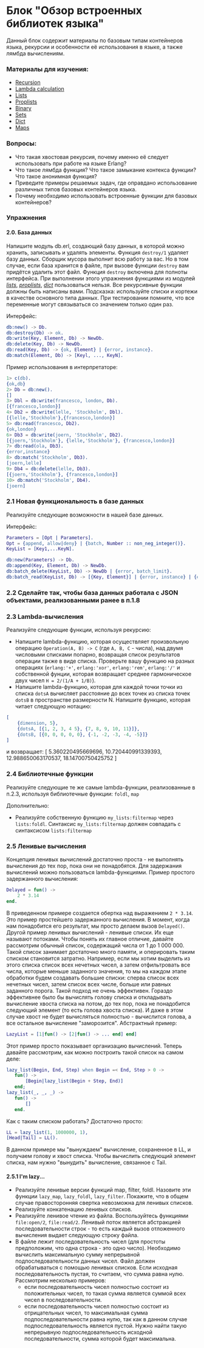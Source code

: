 # Блок "Обзор встроенных библиотек языка"

Данный блок содержит материалы по базовым типам контейнеров языка, рекурсии и
особенности её использования в языке, а также лямбда вычислениям.

### Материалы для изучения:

 - [Recursion](http://learnyousomeerlang.com/recursion)
 - [Lambda calculation](http://learnyousomeerlang.com/higher-order-functions)
 - [Lists](http://erlang.org/doc/man/lists.html)
 - [Proplists](http://erlang.org/doc/man/proplists.html)
 - [Binary](http://erlang.org/doc/man/binary.html)
 - [Sets](http://erlang.org/doc/man/sets.html)
 - [Dict](http://erlang.org/doc/man/dict.html)
 - [Maps](http://erlang.org/doc/man/maps.html)

### Вопросы:

 - Что такая хвостовая рекурсия, почему именно её следует использовать при
   работе на языке Erlang?
 - Что такое лямбда функция? Что такое замыкание контекса функции? Что такое
   анонимная функция?
 - Приведите примеры решаемых задач, где оправдано использование различных типов
   базовых контейнеров языка.
 - Почему необходимо использовать встроенные функции для базовых контейнеров?

### Упражнения

#### 2.0. База данных

Напишите модуль db.erl, создающий базу данных, в которой можно хранить,
записывать и удалять элементы.  Функция `destroy/1` удаляет базу данных. Сборщик
мусора выполнит всю работу за вас. Но в том случае, если база хранится в файле,
при вызове функции `destroy` вам придётся удалить этот файл. Функция `destroy`
включена для полноты интерфейса. При выполнении этого упражнения функциями из
модулей *[lists](http://erlang.org/doc/man/lists.html)*,
*[proplists](http://erlang.org/doc/man/proplists.html)*,
*[dict](http://erlang.org/doc/man/dict.html)* пользоваться нельзя. Все
рекурсивные функции должны быть написаны вами. Подсказка: используйте списки и
кортежи в качестве основного типа данных. При тестировании помните, что все
переменные могут связываться со значением только один раз.

Интерфейс:
```erlang
db:new() -> Db.
db:destroy(Db) -> ok.
db:write(Key, Element, Db) -> NewDb.
db:delete(Key, Db) -> NewDb.
db:read(Key, Db) -> {ok, Element} | {error, instance}.
db:match(Element, Db) -> [Keyl, ..., KeyN].
```

Пример использования в интерпретаторе:
```erlang
1> c(db).
{ok,db}
2> Db = db:new().
[]
3> Dbl = db:write(francesco, london, Db).
[{francesco,london}]
4> Db2 = db:write(lelle, 'Stockholm', Dbl).
[{lelle,'Stockholm'},{francesco,london}]
5> db:read(francesco, Db2).
{ok,london}
6> Db3 = db:write(joern, 'Stockholm', Db2).
[{joern,'Stockholm'}, {lelle,'Stockholm'}, {francesco,london}]
7> db:read(ola, Db3).
{error,instance}
8> db:match('Stockholm', Db3).
[joern,lelle]
9> Db4 = db:delete(lelle, Db3).
[{joern,'Stockholm'}, {francesco,london}]
10> db:match('Stockholm', Db4).
[joern]
```

### 2.1 Новая функциональность в базе данных

Реализуйте следующие возможности в нашей базе данных.

Интерфейс:
```erlang
Parameters = [Opt | Parameters].
Opt = {append, allow|deny} | {batch, Number :: non_neg_integer()}.
KeyList = [Key1,...KeyN].

db:new(Parameters) -> Db.
db:append(Key, Element, Db) -> NewDb.
db:batch_delete(KeyList, Db) -> NewDb | {error, batch_limit}.
db:batch_read(KeyList, Db) -> [{Key, Element}] | {error, instance} | {error, batch_limit}.
```

### 2.2 Сделайте так, чтобы база данных работала с JSON объектами, реализованными ранее в п.1.8

### 2.3 Lambda-вычисления

Реализуйте следующие функции, используя рекурсию:
* Напишите lambda-функцию, которая осуществляет произвольную операцию ``Operation(A, B) -> C`` (где
``A, B, C`` - числа), над двумя числовыми списками попарно, возвращая список результатов операции также
в виде списка. Проверьте вашу функцию на разных операциях (``erlang:'+'``, ``erlang:'xor'``, ``erlang:'rem'``,
``erlang:'/'`` и собственной фунции, которая возвращает среднее гармоническое двух чисел ``H = 2/(1/A + 1/B)``).
* Напишите lambda-функцию, которая для каждой точки точки из списка ``dotsA`` вычисляет расстояние до всех точек
из списка точек ``dotsB`` в пространстве размерности N.
Напишите функцию, которая читает следующую нотацию:
```erlang
[
    {dimension, 5},
    {dotsA, [{1, 2, 3, 4 5}, {7, 8, 9, 10, 11}]},
    {dotsB, [{0, 0, 0, 0, 0}, {-1, -2, -3, -4, -5}]}
]
```
и возвращает:
[ 5.360220495669696, 10.720440991339393, 12.988650063170537, 18.14700750425752 ]

### 2.4 Библиотечные функции

Реализуйте следующие те же самые lambda-функции, реализованные в п.2.3, используя
библиотечные функции: ``foldl``, ``map``

Дополнительно:
* Реализуйте собственную функцию `my_lists:filtermap` через `lists:foldl`. Синтаксис
`my_lists:filtermap` должен совпадать с синтаксисом `lists:filtermap`

### 2.5 Ленивые вычисления

Концепция ленивых вычислений достаточно проста - не выполнять вычисления до тех
пор, пока они не понадобятся. Для задержания вычислений можно пользоваться
lambda-функциями. Пример простого задержанного вычисления:

```erlang
Delayed = fun() ->
    2 * 3.14
end.
```

В приведенном примере создается обертка над выражением `2 * 3.14`. Это пример
простейшего задержанного вычисления. В момент, когда нам понадобится его
результат, мы просто делаем вызов `Delayed()`. Другой пример ленивых вычислений
\- ленивые списки. Их еще называют потоками. Чтобы понять их главное отличие,
давайте рассмотрим обычный список, содержащий числа от 1 до  1 000 000. Такой
список занимает достаточно много памяти, и оперировать таким списком становится
затратно. Например, если мы хотим выделить из этого списка список всех нечетных
чисел, а затем отфильтровать все числа, которые меньше заданного значения, то мы
на каждом этапе обработки будем создавать большие списки: сперва список всех
нечетных чисел, затем список всех числе, больше или равных заданного порога.
Такой подход не очень эффективен. Гораздо эффективнее было бы вычислять голову
списка и откладывать вычисление хвоста списка на потом, до тех пор, пока не
понадобится следующий элемент (то есть голова хвоста списка). И даже в этом
случае хвост не будет вычисляться полностью - вычислится голова, а все остальное
вычисление "заморозится". Абстрактный пример:

```erlang
LazyList = [1|fun() -> [2|fun() -> ... end] end]
```

 Этот пример просто показывает организацию вычислений. Теперь давайте
 рассмотрим, как можно построить такой список на самом деле:

 ```erlang
lazy_list(Begin, End, Step) when Begin =< End, Step > 0 ->
    fun() ->
        [Begin|lazy_list(Begin + Step, End)]
    end;
lazy_list(_, _, _) ->
    fun() ->
        []
    end.
```

Как с таким списком работать? Достаточно просто:
```erlang
LL = lazy_list(1, 1000000, 1),
[Head|Tail] = LL().
```

В данном примере мы "вынуждаем" вычисление, сохраненное в LL, и получаем голову
и хвост списка. Чтобы вычислить следующий элемент списка, нам нужно "вынудить"
вычисление, связанное с Tail.

#### 2.5.1 I'm lazy...
 - Реализуйте ленивые версии функций map, filter, foldl. Назовите эти функции
   `lazy_map`, `lazy_foldl`, `lazy_filter`. Покажите, что в общем случае
   правосторонняя свертка невозможна для ленивых списков.
 - Реализуйте конкатенацию ленивых списков.
 - Реализуйте ленивое чтение из файла. Воспользуйтесь функциями `file:open/2`,
   `file:read/2`. Ленивый поток является абстракцией последовательности строк -
   то есть каждый вызов отложенного вычисления выдает следующую строку файла.
 - В файле лежит последовательность чисел (для простоты предположим, что одна
   строка - это одно число). Необходимо вычислить максимальную сумму непрерывной
   подпоследовательности данных чисел. Файл должен обрабатываться с помощью
   ленивых списков. Если исходная последовательность пустая, то считаем, что
   сумма равна нулю. Рассмотрим несколько примеров:
    - если последовательность чисел полностью состоит из положительных чисел, то
      такая сумма является суммой всех чисел в последовательности.
    - если последовательность чисел полностью состоит из отрицательных чисел, то
      максимальная сумма подпоследовательности равна нулю, так как в данном
      случае подпоследовательность является пустой.
   Нужно найти такую непрерывную подпоследовательность исходной
   последовательности, сумма которой будет максимальна.
